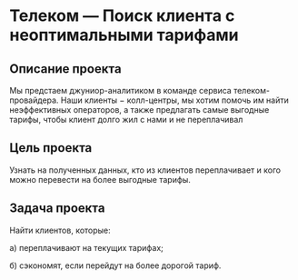 # Телеком — Поиск клиента с неоптимальными тарифами

## Описание проекта

Мы предстаем джуниор-аналитиком в команде сервиса телеком-провайдера. Наши клиенты − колл-центры, мы хотим помочь им найти неэффективных операторов, а также предлагать самые выгодные тарифы, чтобы клиент долго жил с нами и не переплачивал

## Цель проекта

Узнать на полученных данных, кто из клиентов переплачивает и кого можно перевести на более выгодные тарифы. 

## Задача проекта

Найти клиентов, которые: 

а) переплачивают на текущих тарифах; 

б) сэкономят, если перейдут на более дорогой тариф.
